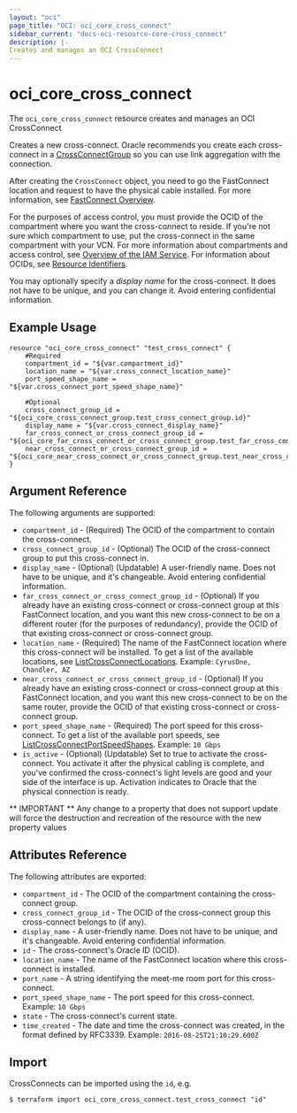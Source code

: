 ```yaml
---
layout: "oci"
page_title: "OCI: oci_core_cross_connect"
sidebar_current: "docs-oci-resource-core-cross_connect"
description: |-
Creates and manages an OCI CrossConnect
---
```


# oci_core_cross_connect
The `oci_core_cross_connect` resource creates and manages an OCI CrossConnect

Creates a new cross-connect. Oracle recommends you create each cross-connect in a
[CrossConnectGroup](https://docs.us-phoenix-1.oraclecloud.com/api/#/en/iaas/20160918/CrossConnectGroup) so you can use link aggregation
with the connection.

After creating the `CrossConnect` object, you need to go the FastConnect location
and request to have the physical cable installed. For more information, see
[FastConnect Overview](https://docs.us-phoenix-1.oraclecloud.com/Content/Network/Concepts/fastconnect.htm).

For the purposes of access control, you must provide the OCID of the
compartment where you want the cross-connect to reside. If you're
not sure which compartment to use, put the cross-connect in the
same compartment with your VCN. For more information about
compartments and access control, see
[Overview of the IAM Service](https://docs.us-phoenix-1.oraclecloud.com/Content/Identity/Concepts/overview.htm).
For information about OCIDs, see
[Resource Identifiers](https://docs.us-phoenix-1.oraclecloud.com/Content/General/Concepts/identifiers.htm).

You may optionally specify a *display name* for the cross-connect.
It does not have to be unique, and you can change it. Avoid entering confidential information.


## Example Usage

```hcl
resource "oci_core_cross_connect" "test_cross_connect" {
	#Required
	compartment_id = "${var.compartment_id}"
	location_name = "${var.cross_connect_location_name}"
	port_speed_shape_name = "${var.cross_connect_port_speed_shape_name}"

	#Optional
	cross_connect_group_id = "${oci_core_cross_connect_group.test_cross_connect_group.id}"
	display_name = "${var.cross_connect_display_name}"
	far_cross_connect_or_cross_connect_group_id = "${oci_core_far_cross_connect_or_cross_connect_group.test_far_cross_connect_or_cross_connect_group.id}"
	near_cross_connect_or_cross_connect_group_id = "${oci_core_near_cross_connect_or_cross_connect_group.test_near_cross_connect_or_cross_connect_group.id}"
}
```

## Argument Reference

The following arguments are supported:

* `compartment_id` - (Required) The OCID of the compartment to contain the cross-connect.
* `cross_connect_group_id` - (Optional) The OCID of the cross-connect group to put this cross-connect in.
* `display_name` - (Optional) (Updatable) A user-friendly name. Does not have to be unique, and it's changeable. Avoid entering confidential information. 
* `far_cross_connect_or_cross_connect_group_id` - (Optional) If you already have an existing cross-connect or cross-connect group at this FastConnect location, and you want this new cross-connect to be on a different router (for the purposes of redundancy), provide the OCID of that existing cross-connect or cross-connect group. 
* `location_name` - (Required) The name of the FastConnect location where this cross-connect will be installed. To get a list of the available locations, see [ListCrossConnectLocations](https://docs.us-phoenix-1.oraclecloud.com/api/#/en/iaas/20160918/CrossConnectLocation/ListCrossConnectLocations).  Example: `CyrusOne, Chandler, AZ` 
* `near_cross_connect_or_cross_connect_group_id` - (Optional) If you already have an existing cross-connect or cross-connect group at this FastConnect location, and you want this new cross-connect to be on the same router, provide the OCID of that existing cross-connect or cross-connect group. 
* `port_speed_shape_name` - (Required) The port speed for this cross-connect. To get a list of the available port speeds, see [ListCrossConnectPortSpeedShapes](https://docs.us-phoenix-1.oraclecloud.com/api/#/en/iaas/20160918/CrossConnectPortSpeedShape/ListCrossconnectPortSpeedShapes).  Example: `10 Gbps` 
* `is_active` - (Optional) (Updatable) Set to true to activate the cross-connect. You activate it after the physical cabling is complete, and you've confirmed the cross-connect's light levels are good and your side of the interface is up. Activation indicates to Oracle that the physical connection is ready.

** IMPORTANT **
Any change to a property that does not support update will force the destruction and recreation of the resource with the new property values

## Attributes Reference

The following attributes are exported:

* `compartment_id` - The OCID of the compartment containing the cross-connect group.
* `cross_connect_group_id` - The OCID of the cross-connect group this cross-connect belongs to (if any).
* `display_name` - A user-friendly name. Does not have to be unique, and it's changeable. Avoid entering confidential information. 
* `id` - The cross-connect's Oracle ID (OCID).
* `location_name` - The name of the FastConnect location where this cross-connect is installed.
* `port_name` - A string identifying the meet-me room port for this cross-connect.
* `port_speed_shape_name` - The port speed for this cross-connect.  Example: `10 Gbps` 
* `state` - The cross-connect's current state.
* `time_created` - The date and time the cross-connect was created, in the format defined by RFC3339.  Example: `2016-08-25T21:10:29.600Z` 

## Import

CrossConnects can be imported using the `id`, e.g.

```
$ terraform import oci_core_cross_connect.test_cross_connect "id"
```
